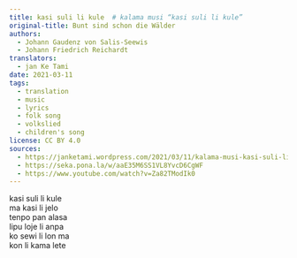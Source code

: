 ```yaml
---
title: kasi suli li kule  # kalama musi “kasi suli li kule”
original-title: Bunt sind schon die Wälder
authors:
  - Johann Gaudenz von Salis-Seewis
  - Johann Friedrich Reichardt
translators:
  - jan Ke Tami
date: 2021-03-11
tags:
  - translation
  - music
  - lyrics
  - folk song
  - volkslied
  - children's song
license: CC BY 4.0
sources:
  - https://janketami.wordpress.com/2021/03/11/kalama-musi-kasi-suli-li-kule/
  - https://seka.pona.la/w/aaE35M6SS1VL8YvcD6CgWF
  - https://www.youtube.com/watch?v=Za82TModIk0
---
```


kasi suli li kule  \
ma kasi li jelo  \
tenpo pan alasa  \
lipu loje li anpa  \
ko sewi li lon ma  \
kon li kama lete
